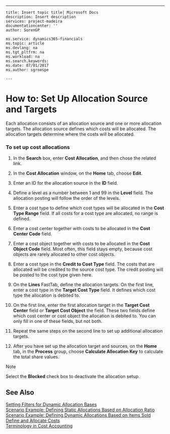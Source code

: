 ---
    title: Insert topic title| Microsoft Docs
    description: Insert description
    services: project-madeira
    documentationcenter: ''
    author: SorenGP

    ms.service: dynamics365-financials
    ms.topic: article
    ms.devlang: na
    ms.tgt_pltfrm: na
    ms.workload: na
    ms.search.keywords:
    ms.date: 07/01/2017
    ms.author: sgroespe

    ---
# How to: Set Up Allocation Source and Targets
Each allocation consists of an allocation source and one or more allocation targets. The allocation source defines which costs will be allocated. The allocation targets determine where the costs will be allocated.  
  
### To set up cost allocations  
  
1.  In the **Search** box, enter **Cost Allocation**, and then chose the related link.  
  
2.  In the **Cost Allocation** window, on the **Home** tab, choose **Edit**.  
  
3.  Enter an ID for the allocation source in the **ID** field.  
  
4.  Define a level as a number between 1 and 99 in the **Level** field. The allocation posting will follow the order of the levels.  
  
5.  Enter a cost type to define which cost types will be allocated in the **Cost Type Range** field. If all costs for a cost type are allocated, no range is defined.  
  
6.  Enter a cost center together with costs to be allocated in the **Cost Center Code** field.  
  
7.  Enter a cost object together with costs to be allocated in the **Cost Object Code** field. Most often, this field stays empty, because cost objects are rarely allocated to other cost objects.  
  
8.  Enter a cost type in the **Credit to Cost Type** field. The costs that are allocated will be credited to the source cost type. The credit posting will be posted to the cost type given here.  
  
9. On the **Lines** FastTab, define the allocation targets. On the first line, enter a cost type in the **Target Cost Type** field. It defines which cost type the allocation is debited to.  
  
10. On the first line, enter the first allocation target in the **Target Cost Center** field or **Target Cost Object** the field. These two fields define which cost center or cost object the allocation is debited to. You can only fill in one of these fields, but not both.  
  
11. Repeat the same steps on the second line to set up additional allocation targets.  
  
12. After you have set up the allocation target and sources, on the **Home** tab, in the **Process** group, choose **Calculate Allocation Key** to calculate the total share values.  
  
> [!NOTE]  
>  Select the **Blocked** check box to deactivate the allocation setup.  
  
## See Also  
 [Setting Filters for Dynamic Allocation Bases](../Finance/setting-filters-for-dynamic-allocation-bases.md)   
 [Scenario Example: Defining Static Allocations Based on Allocation Ratio](../Finance/scenario-example-defining-static-allocations-based-on-allocation-ratio.md)   
 [Scenario Example: Defining Dynamic Allocations Based on Items Sold](../Finance/scenario-example-defining-dynamic-allocations-based-on-items-sold.md)   
 [Define and Allocate Costs](../Finance/define-and-allocate-costs.md)   
 [Terminology in Cost Accounting](../Finance/terminology-in-cost-accounting.md)